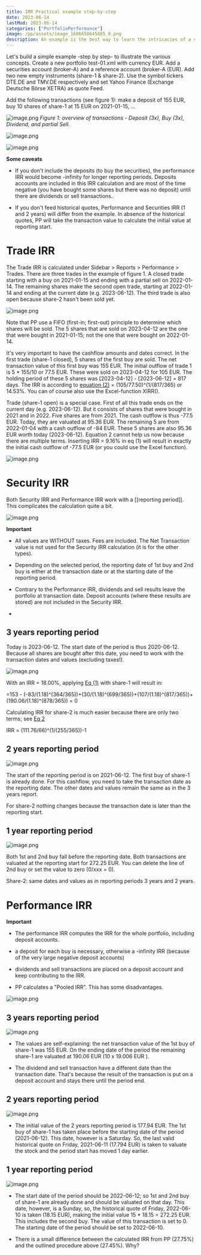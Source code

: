 ```yaml
---
title: IRR Practical example step-by-step
date: 2023-06-14
lastMod: 2023-06-14
categories: ["PortfolioPerformance"]
image: /pp/assets/image_1686658645885_0.png
description: An example is the best way to learn the intricacies of a concept!
---
```

Let's build a simple example -step by step- to illustrate the various concepts. Create a new portfolio test-01.xml with currency EUR. Add a securities account (broker-A) and a reference account (broker-A (EUR). Add two new empty instruments (share-1 & share-2). Use the symbol tickers DTE.DE and TMV.DE respectively and set Yahoo Finance (Exchange Deutsche Börse XETRA) as quote Feed.

Add the following transactions (see figure 1): make a deposit of 155 EUR, buy 10 shares of share-1 at 15 EUR on 2021-01-15, ...

![image.png](/pp/assets/image_1686655443984_0.png) 
*Figure 1: overview of transactions - Deposit (3x), Buy (3x), Dividend, and partial Sell.*

![image.png](/pp/assets/image_1686658645885_0.png)

![image.png](/pp/assets/image_1686658672294_0.png)

**Some caveats**

  + If you don't include the deposits (to buy the securities), the performance IRR would become -infinity for longer reporting periods. Deposits accounts are included in this IRR calculation and are most of the time negative (you have bought some shares but there was no deposit) until there are dividends or sell transactions..

  + If you don't feed historical quotes, Performance and Securities IRR (1 and 2 years) will differ from the example. In absence of the historical quotes, PP will take the transaction value to calculate the initial value at reporting start.

# Trade IRR

The Trade IRR is calculated under Sidebar > Reports > Performance > Trades. There are three trades in the example of figure 1. A closed trade starting with a buy on 2021-01-15 and ending with a partial sell on 2022-01-14. The remaining shares make the second open trade, starting at 2022-01-14 and ending at the current date (e.g. 2023-06-12). The third trade is also open because share-2 hasn't been sold yet.

![image.png](/pp/assets/image_1686597528267_0.png)

Note that PP use a FIFO (first-in; first-out) principle to determine which shares will be sold. The 5 shares that are sold on 2023-04-12 are the one that were bought in 2021-01-15; not the one that were bought on 2022-01-14.

It's very important to have the cashflow amounts and dates correct. In the first trade (share-1 closed), 5 shares of the first buy are sold. The net transaction value of this first buy was 155 EUR. The initial outflow of trade 1 is 5 * 155/10 or 77.5 EUR. These were sold on 2023-04-12 for 105 EUR. The holding period of these 5 shares was [2023-04-12] - [2023-06-12] = 817 days. The IRR is according to [equation (2)](64857685-4763-47b1-84c4-ecd9c446e6a1) = (105/77.50)^(1/(817/365) or 14.53%.  You can of course also use the Excel-function XIRR().

Trade (share-1 open) is a special case. First of all this trade ends on the current day (e.g. 2023-06-12). But it consists of shares that were bought in 2021 and in 2022. Five shares are from 2021. The cash outflow is thus -77.5 EUR. Today, they are valuated at 95.36 EUR. The remaining 5 are from 2022-01-04 with a cash outflow of -84 EUR. These 5 shares are also 95.36 EUR worth today (2023-06-12). Equation 2 cannot help us now because there are multiple terms. Inserting IRR = 9.16% in eq (1) will result in exactly the initial cash outflow of -77.5 EUR (or you could use the Excel function).

![image.png](/pp/assets/image_1686647319766_0.png)



# Security IRR

Both Security IRR and Performance IRR work with a [[reporting period]]. This complicates the calculation quite a bit.

![image.png](/pp/assets/image_1686649799830_0.png)

**Important**

  + All values are WITHOUT taxes. Fees are included. The Net Transaction value is not used for the Security IRR calculation (it is for the other types).

  + Depending on the selected period, the  reporting date of 1st buy and 2nd buy is either at the transaction date or at the starting date of the reporting period.

  + Contrary to the Performance IRR, dividends and sell results leave the portfolio at transaction date. Deposit accounts (where these results are stored) are not included in the Security IRR.

  + 

## 3 years reporting period

Today is 2023-06-12. The start date of the period is thus 2020-06-12. Because all shares are bought after this date, you need to work with the transaction dates and values (excluding taxes!).

![image.png](/pp/assets/image_1686655683120_0.png)

With an IRR = 18.00%, applying [Eq (1)](6484aa54-0f35-4a82-9d76-6a8a9abb0af6) with share-1 will result in:

=153 - (-83/(1.18)^(364/365))+(30/(1.18)^(699/365))+(107/(1.18)^(817/365))+(190.06/(1.18)^(878/365)) = 0

Calculating IRR for share-2 is much easier because there are only two terms; see [Eq 2](64857685-4763-47b1-84c4-ecd9c446e6a1)

IRR = (111.76/66)^(1/(255/365))-1



## 2 years reporting period



![image.png](/pp/assets/image_1686655768645_0.png)

The start of the reporting period is on 2021-06-12. The first buy of share-1 is already done. For this cashflow, you need to take the transaction date as the reporting date. The other dates and values remain the same as in the 3 years report.

For share-2 nothing changes because the transaction date is later than the reporting start.





## 1 year reporting period

![image.png](/pp/assets/image_1686655804917_0.png)

Both 1st and 2nd buy fall before the reporting date. Both transactions are valuated at the reporting start for 272.25 EUR. You can delete the line of 2nd buy or set the value to zero (0/xxx = 0).

Share-2: same dates and values as in reporting periods 3 years and 2 years.

# Performance IRR

**Important**

  + The performance IRR computes the IRR for the whole portfolio, including deposit accounts.

  + a deposit for each buy is necessary, otherwise a -infinity IRR (because of the very large negative deposit accounts)

  + dividends and sell transactions are placed on a deposit account and keep contributing to the IRR.

  + PP calculates a "Pooled IRR". This has some disadvantages.

![image.png](/pp/assets/image_1686640782465_0.png)

## 3 years reporting period

![image.png](/pp/assets/image_1686597879102_0.png)

  + The values are self-explaining: the net transaction value of the 1st buy of share-1 was 155 EUR. On the ending date of the period the remaining share-1 are valuated at 190.06 EUR (10 x 19.006 EUR ).

  + The dividend and sell transaction have a different date than the transaction date. That's because the result of the transaction is put on a deposit account and stays there until the period end.

## 2 years reporting period

![image.png](/pp/assets/image_1686597842060_0.png)

  + The initial value of the 2 years reporting period is 177.94 EUR. The 1st buy of share-1 has taken place before the starting date of the period (2021-06-12). This date, however is a Saturday. So, the last valid historical quote on Friday, 2021-06-11 (17.794 EUR) is taken to valuate the stock and the period start has moved 1 day earlier.

## 1 year reporting period

![image.png](/pp/assets/image_1686597794897_0.png)

  + The start date of the period should be 2022-06-12; so 1st and 2nd buy of share-1 are already done and should be valuated on that day. This date, however, is a Sunday, so, the historical quote of Friday, 2022-06-10 is taken (18.15 EUR), making the initial value 15 * 18.15 = 272.25 EUR. This includes the second buy. The value of this transaction is set to 0. The starting date of the period should be set to 2022-06-10.

  + There is a small difference between the calculated IRR from PP (27.75%) and the outlined procedure above (27.45%). Why?


